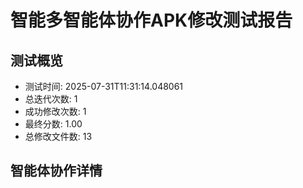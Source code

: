 
# 智能多智能体协作APK修改测试报告

## 测试概览
- 测试时间: 2025-07-31T11:31:14.048061
- 总迭代次数: 1
- 成功修改次数: 1
- 最终分数: 1.00
- 总修改文件数: 13

## 智能体协作详情
